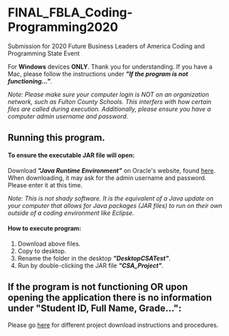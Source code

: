 # FINAL_FBLA_Coding-Programming2020
Submission for 2020 Future Business Leaders of America Coding and Programming State Event

For **Windows** devices **ONLY**. Thank you for understanding. If you have a Mac, please follow the instructions under ***"If the program is not functioning..."***.

*Note: Please make sure your computer login is NOT on an organization network, such as Fulton County Schools. This interfers with how certain files are called during execution. Additionally, please ensure you have a computer admin username and password.*

## Running this program.
#### To ensure the executable JAR file will open:
Download ***"Java Runtime Environment"*** on Oracle's website, found [here](https://www.java.com/en/download/). When downloading, it may  ask for the admin username and password. Please enter it at this time.

*Note: This is not shady software. It is the equivalent of a Java update on your computer that allows for Java packages (JAR files) to run on their own outside of a coding environment like Eclipse.*
  
#### How to execute program:
1. Download above files.
2. Copy to desktop.
3. Rename the folder in the desktop ***"DesktopCSATest"***.
4. Run by double-clicking the JAR file ***"CSA_Project"***.

## If the program is not functioning OR upon opening the application there is no information under "Student ID, Full Name, Grade...":
Please go [here](https://github.com/njosemaria02/V2.FBLA_Coding-Programming2020) for different project download instructions and procedures.
